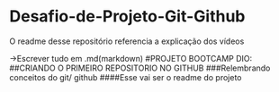 # Desafio-de-Projeto-Git-Github
O readme desse repositório referencia a explicação dos vídeos

->Escrever tudo em .md(markdown)
#PROJETO BOOTCAMP DIO: 
##CRIANDO O PRIMEIRO REPOSITORIO NO GITHUB
###Relembrando conceitos do git/ github
####Esse vai ser o readme do projeto


